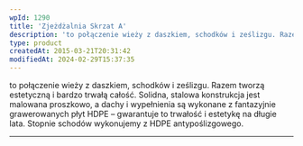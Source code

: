 ```yaml
---
wpId: 1290
title: 'Zjeżdżalnia Skrzat A'
description: 'to połączenie wieży z daszkiem, schodków i ześlizgu. Razem tworzą estetyczną i bardzo trwałą całość. Solidna, stalowa konstrukcja jest malowana proszkowo, a dachy i wypełnienia są wykonane z fantazyjnie grawerowanych płyt HDPE – gwarantuje to trwałość i estetykę na długie lata. Stopnie schodów wykonujemy z HDPE antypoślizgowego.'
type: product
createdAt: 2015-03-21T20:31:42
modifiedAt: 2024-02-29T15:37:35
---
```



to połączenie wieży z daszkiem, schodków i ześlizgu. Razem tworzą estetyczną i bardzo trwałą całość. Solidna, stalowa konstrukcja jest malowana proszkowo, a dachy i wypełnienia są wykonane z fantazyjnie grawerowanych płyt HDPE – gwarantuje to trwałość i estetykę na długie lata. Stopnie schodów wykonujemy z HDPE antypoślizgowego.

* * *
